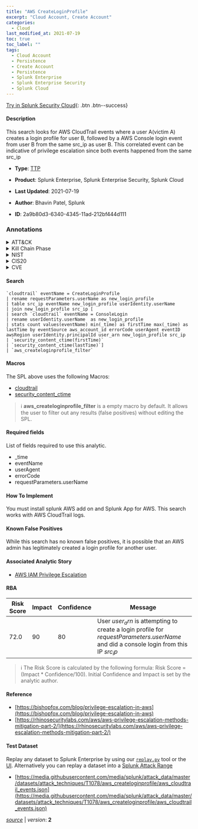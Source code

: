 ```yaml
---
title: "AWS CreateLoginProfile"
excerpt: "Cloud Account, Create Account"
categories:
  - Cloud
last_modified_at: 2021-07-19
toc: true
toc_label: ""
tags:
  - Cloud Account
  - Persistence
  - Create Account
  - Persistence
  - Splunk Enterprise
  - Splunk Enterprise Security
  - Splunk Cloud
---
```




[Try in Splunk Security Cloud](https://www.splunk.com/en_us/cyber-security.html){: .btn .btn--success}

#### Description

This search looks for AWS CloudTrail events where a user A(victim A) creates a login profile for user B, followed by a AWS Console login event from user B from the same src_ip as user B. This correlated event can be indicative of privilege escalation since both events happened from the same src_ip

- **Type**: [TTP](https://github.com/splunk/security_content/wiki/Detection-Analytic-Types)
- **Product**: Splunk Enterprise, Splunk Enterprise Security, Splunk Cloud

- **Last Updated**: 2021-07-19
- **Author**: Bhavin Patel, Splunk
- **ID**: 2a9b80d3-6340-4345-11ad-212bf444d111

### Annotations
<details>
  <summary>ATT&CK</summary>

<div markdown="1">

#### [ATT&CK](https://attack.mitre.org/)

| ID          | Technique   | Tactic         |
| ----------- | ----------- |--------------- |
| [T1136.003](https://attack.mitre.org/techniques/T1136/003/) | Cloud Account | Persistence |

| [T1136](https://attack.mitre.org/techniques/T1136/) | Create Account | Persistence |

</div>
</details>


<details>
  <summary>Kill Chain Phase</summary>

<div markdown="1">

* Actions on Objectives


</div>
</details>


<details>
  <summary>NIST</summary>

<div markdown="1">

* PR.DS
* PR.AC
* DE.CM



</div>
</details>

<details>
  <summary>CIS20</summary>

<div markdown="1">

* CIS 13



</div>
</details>

<details>
  <summary>CVE</summary>

<div markdown="1">


</div>
</details>


#### Search

```
`cloudtrail` eventName = CreateLoginProfile 
| rename requestParameters.userName as new_login_profile 
| table src_ip eventName new_login_profile userIdentity.userName  
| join new_login_profile src_ip [
| search `cloudtrail` eventName = ConsoleLogin 
| rename userIdentity.userName  as new_login_profile 
| stats count values(eventName) min(_time) as firstTime max(_time) as lastTime by eventSource aws_account_id errorCode userAgent eventID awsRegion userIdentity.principalId user_arn new_login_profile src_ip 
| `security_content_ctime(firstTime)` 
| `security_content_ctime(lastTime)`] 
| `aws_createloginprofile_filter`
```

#### Macros
The SPL above uses the following Macros:
* [cloudtrail](https://github.com/splunk/security_content/blob/develop/macros/cloudtrail.yml)
* [security_content_ctime](https://github.com/splunk/security_content/blob/develop/macros/security_content_ctime.yml)

> :information_source:
> **aws_createloginprofile_filter** is a empty macro by default. It allows the user to filter out any results (false positives) without editing the SPL.



#### Required fields
List of fields required to use this analytic.
* _time
* eventName
* userAgent
* errorCode
* requestParameters.userName



#### How To Implement
You must install splunk AWS add on and Splunk App for AWS. This search works with AWS CloudTrail logs.
#### Known False Positives
While this search has no known false positives, it is possible that an AWS admin has legitimately created a login profile for another user.

#### Associated Analytic Story
* [AWS IAM Privilege Escalation](/stories/aws_iam_privilege_escalation)




#### RBA

| Risk Score  | Impact      | Confidence   | Message      |
| ----------- | ----------- |--------------|--------------|
| 72.0 | 90 | 80 | User $user_arn$ is attempting to create a login profile for $requestParameters.userName$ and did a console login from this IP $src_ip$ |


> :information_source:
> The Risk Score is calculated by the following formula: Risk Score = (Impact * Confidence/100). Initial Confidence and Impact is set by the analytic author.


#### Reference

* [https://bishopfox.com/blog/privilege-escalation-in-aws](https://bishopfox.com/blog/privilege-escalation-in-aws)
* [https://rhinosecuritylabs.com/aws/aws-privilege-escalation-methods-mitigation-part-2/](https://rhinosecuritylabs.com/aws/aws-privilege-escalation-methods-mitigation-part-2/)



#### Test Dataset
Replay any dataset to Splunk Enterprise by using our [`replay.py`](https://github.com/splunk/attack_data#using-replaypy) tool or the [UI](https://github.com/splunk/attack_data#using-ui).
Alternatively you can replay a dataset into a [Splunk Attack Range](https://github.com/splunk/attack_range#replay-dumps-into-attack-range-splunk-server)

* [https://media.githubusercontent.com/media/splunk/attack_data/master/datasets/attack_techniques/T1078/aws_createloginprofile/aws_cloudtrail_events.json](https://media.githubusercontent.com/media/splunk/attack_data/master/datasets/attack_techniques/T1078/aws_createloginprofile/aws_cloudtrail_events.json)



[*source*](https://github.com/splunk/security_content/tree/develop/detections/cloud/aws_createloginprofile.yml) \| *version*: **2**